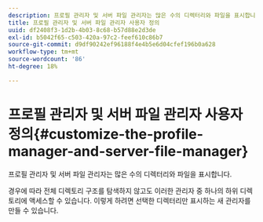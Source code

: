 ```yaml
---
description: 프로필 관리자 및 서버 파일 관리자는 많은 수의 디렉터리와 파일을 표시합니다.
title: 프로필 관리자 및 서버 파일 관리자 사용자 정의
uuid: df2408f3-1d2b-4b03-8c68-b57d88e2d3de
exl-id: b5042f65-c503-420a-97c2-feef610c86b7
source-git-commit: d9df90242ef96188f4e4b5e6d04cfef196b0a628
workflow-type: tm+mt
source-wordcount: '86'
ht-degree: 18%

---
```


# 프로필 관리자 및 서버 파일 관리자 사용자 정의{#customize-the-profile-manager-and-server-file-manager}

프로필 관리자 및 서버 파일 관리자는 많은 수의 디렉터리와 파일을 표시합니다.

경우에 따라 전체 디렉토리 구조를 탐색하지 않고도 이러한 관리자 중 하나의 하위 디렉토리에 액세스할 수 있습니다. 이렇게 하려면 선택한 디렉터리만 표시하는 새 관리자를 만들 수 있습니다.
